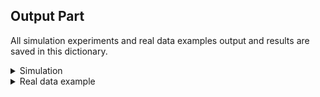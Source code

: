 ## Output Part

All simulation experiments and real data examples output and results are saved in this dictionary.


<details>
<summary>Simulation</summary>
 <ul>
     <li>independent case
     <ul>
         <li>"***dmc_5000_30000.csv***": the output MSE of simulation 1 using our proposed DLR method with $T=100$ and sample size from 5000 to 30000.</li>
         <li> "***baseline_120000.csv***": the output MSE of simulation 1 using Static benchmark with $T=100$ and sample size 120000.</li>
     </ul>
     </li>
     <li>dependent case
     <ul>
         <li>"***dmc_5000_30000.csv***": the output MSE of simulation 1 using our proposed DLR method with $T=100$ and sample size from 5000 to 30000.</li>
         <li> "***baseline_120000.csv***": the output MSE of simulation 1 using Static benchmark with $T=100$ and sample size 120000.</li>
     </ul>
     </li>
 </ul>
</details>

<details>
<summary>Real data example</summary>
 <ul>
     <li>Netflix dataset
     <ul>
         <li>"***dmc_5000_30000.csv***": the output MSE of simulation 1 using our proposed DLR method with $T=100$ and sample size from 5000 to 30000.</li>
         <li> "***baseline_120000.csv***": the output MSE of simulation 1 using Static benchmark with $T=100$ and sample size 120000.</li>
     </ul>
     </li>
     <li>Davis 2016 lions video
     <ul>
         <li>"***dmc_5000_30000.csv***": the output MSE of simulation 1 using our proposed DLR method with $T=100$ and sample size from 5000 to 30000.</li>
         <li> "***baseline_120000.csv***": the output MSE of simulation 1 using Static benchmark with $T=100$ and sample size 120000.</li>
     </ul>
     </li>
 </ul>
</details>


